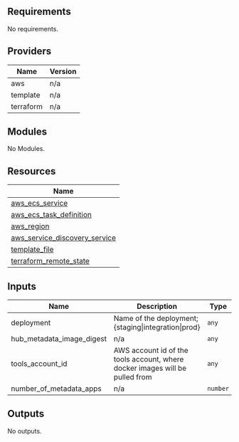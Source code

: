 ## Requirements

No requirements.

## Providers

| Name | Version |
|------|---------|
| aws | n/a |
| template | n/a |
| terraform | n/a |

## Modules

No Modules.

## Resources

| Name |
|------|
| [aws_ecs_service](https://registry.terraform.io/providers/hashicorp/aws/latest/docs/resources/ecs_service) |
| [aws_ecs_task_definition](https://registry.terraform.io/providers/hashicorp/aws/latest/docs/resources/ecs_task_definition) |
| [aws_region](https://registry.terraform.io/providers/hashicorp/aws/latest/docs/data-sources/region) |
| [aws_service_discovery_service](https://registry.terraform.io/providers/hashicorp/aws/latest/docs/resources/service_discovery_service) |
| [template_file](https://registry.terraform.io/providers/hashicorp/template/latest/docs/data-sources/file) |
| [terraform_remote_state](https://registry.terraform.io/providers/hashicorp/terraform/latest/docs/data-sources/remote_state) |

## Inputs

| Name | Description | Type | Default | Required |
|------|-------------|------|---------|:--------:|
| deployment | Name of the deployment; {staging\|integration\|prod} | `any` | n/a | yes |
| hub\_metadata\_image\_digest | n/a | `any` | n/a | yes |
| tools\_account\_id | AWS account id of the tools account, where docker images will be pulled from | `any` | n/a | yes |
| number\_of\_metadata\_apps | n/a | `number` | `2` | no |

## Outputs

No outputs.

